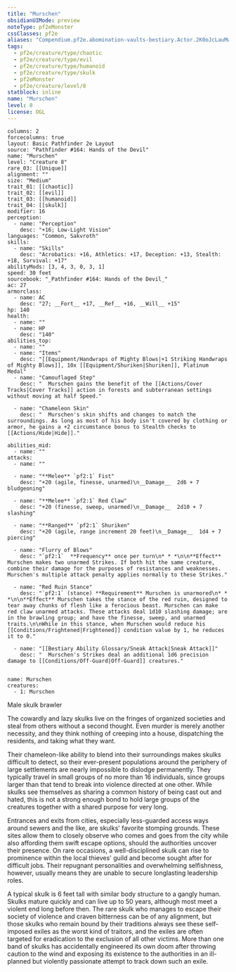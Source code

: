 ```yaml
---
title: "Murschen"
obsidianUIMode: preview
noteType: pf2eMonster
cssClasses: pf2e
aliases: "Compendium.pf2e.abomination-vaults-bestiary.Actor.2K0oJcLauMwyRNZQ" 
tags:
  - pf2e/creature/type/chaotic
  - pf2e/creature/type/evil
  - pf2e/creature/type/humanoid
  - pf2e/creature/type/skulk
  - pf2eMonster
  - pf2e/creature/level/8
statblock: inline
name: "Murschen"
level: 8
license: OGL
---
```


```statblock
columns: 2
forcecolumns: true
layout: Basic Pathfinder 2e Layout
source: "Pathfinder #164: Hands of the Devil"
name: "Murschen"
level: "Creature 8"
rare_03: [[Unique]]
alignment: ""
size: "Medium"
trait_01: [[chaotic]]
trait_02: [[evil]]
trait_03: [[humanoid]]
trait_04: [[skulk]]
modifier: 16
perception:
  - name: "Perception"
    desc: "+16; Low-Light Vision"
languages: "Common, Sakvroth"
skills:
  - name: "Skills"
    desc: "Acrobatics: +16, Athletics: +17, Deception: +13, Stealth: +18, Survival: +17"
abilityMods: [3, 4, 3, 0, 3, 1]
speed: 30 feet
sourcebook: "_Pathfinder #164: Hands of the Devil_"
ac: 27
armorclass:
  - name: AC
    desc: "27; __Fort__ +17, __Ref__ +16, __Will__ +15"
hp: 140
health:
  - name: ""
  - name: HP
    desc: "140"
abilities_top:
  - name: ""
  - name: "Items"
    desc: "[[Equipment/Handwraps of Mighty Blows|+1 Striking Handwraps of Mighty Blows]], 10x [[Equipment/Shuriken|Shuriken]], Platinum Medal"
  - name: "Camouflaged Step"
    desc: "  Murschen gains the benefit of the [[Actions/Cover Tracks|Cover Tracks]] action in forests and subterranean settings without moving at half Speed."

  - name: "Chameleon Skin"
    desc: "  Murschen's skin shifts and changes to match the surroundings. As long as most of his body isn't covered by clothing or armor, he gains a +2 circumstance bonus to Stealth checks to [[Actions/Hide|Hide]]."

abilities_mid:
  - name: ""
attacks:
  - name: ""

  - name: "**Melee** `pf2:1` Fist"
    desc: "+20 (agile, finesse, unarmed)\n__Damage__  2d6 + 7 bludgeoning"

  - name: "**Melee** `pf2:1` Red Claw"
    desc: "+20 (finesse, sweep, unarmed)\n__Damage__  2d10 + 7 slashing"

  - name: "**Ranged** `pf2:1` Shuriken"
    desc: "+20 (agile, range increment 20 feet)\n__Damage__  1d4 + 7 piercing"

  - name: "Flurry of Blows"
    desc: "`pf2:1`  **Frequency** once per turn\n* * *\n\n**Effect** Murschen makes two unarmed Strikes. If both hit the same creature, combine their damage for the purposes of resistances and weaknesses. Murschen's multiple attack penalty applies normally to these Strikes."

  - name: "Red Ruin Stance"
    desc: "`pf2:1` (stance) **Requirement** Murschen is unarmored\n* * *\n\n**Effect** Murschen takes the stance of the red ruin, designed to tear away chunks of flesh like a ferocious beast. Murschen can make red claw unarmed attacks. These attacks deal 1d10 slashing damage; are in the brawling group; and have the finesse, sweep, and unarmed traits.\n\nWhile in this stance, when Murschen would reduce his [[Conditions/Frightened|Frightened]] condition value by 1, he reduces it to 0."

  - name: "[[Bestiary Ability Glossary/Sneak Attack|Sneak Attack]]"
    desc: "  Murschen's Strikes deal an additional 1d6 precision damage to [[Conditions/Off-Guard|Off-Guard]] creatures."
 
```

```encounter-table
name: Murschen
creatures:
  - 1: Murschen
```


Male skulk brawler

The cowardly and lazy skulks live on the fringes of organized societies and steal from others without a second thought. Even murder is merely another necessity, and they think nothing of creeping into a house, dispatching the residents, and taking what they want.

Their chameleon-like ability to blend into their surroundings makes skulks difficult to detect, so their ever-present populations around the periphery of large settlements are nearly impossible to dislodge permanently. They typically travel in small groups of no more than 16 individuals, since groups larger than that tend to break into violence directed at one other. While skulks see themselves as sharing a common history of being cast out and hated, this is not a strong enough bond to hold large groups of the creatures together with a shared purpose for very long.

Entrances and exits from cities, especially less-guarded access ways around sewers and the like, are skulks' favorite stomping grounds. These sites allow them to closely observe who comes and goes from the city while also affording them swift escape options, should the authorities uncover their presence. On rare occasions, a well-disciplined skulk can rise to prominence within the local thieves' guild and become sought after for difficult jobs. Their repugnant personalities and overwhelming selfishness, however, usually means they are unable to secure longlasting leadership roles.

A typical skulk is 6 feet tall with similar body structure to a gangly human. Skulks mature quickly and can live up to 50 years, although most meet a violent end long before then. The rare skulk who manages to escape their society of violence and craven bitterness can be of any alignment, but those skulks who remain bound by their traditions always see these self-imposed exiles as the worst kind of traitors, and the exiles are often targeted for eradication to the exclusion of all other victims. More than one band of skulks has accidentally engineered its own doom after throwing caution to the wind and exposing its existence to the authorities in an ill-planned but violently passionate attempt to track down such an exile.

